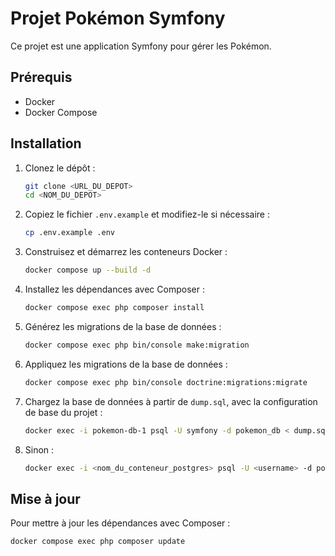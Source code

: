 # Projet Pokémon Symfony

Ce projet est une application Symfony pour gérer les Pokémon.

## Prérequis

- Docker
- Docker Compose

## Installation

1. Clonez le dépôt :

    ```sh
    git clone <URL_DU_DEPOT>
    cd <NOM_DU_DEPOT>
    ```

2. Copiez le fichier `.env.example` et modifiez-le si nécessaire :

    ```sh
    cp .env.example .env
    ```

3. Construisez et démarrez les conteneurs Docker :

    ```sh
    docker compose up --build -d
    ```

4. Installez les dépendances avec Composer :

    ```sh
    docker compose exec php composer install
    ```

5. Générez les migrations de la base de données : 
    ```sh
    docker compose exec php bin/console make:migration
    ```

5. Appliquez les migrations de la base de données :

    ```sh
    docker compose exec php bin/console doctrine:migrations:migrate
    ```

6. Chargez la base de données à partir de `dump.sql`, avec la configuration de base du projet :

    ```sh
    docker exec -i pokemon-db-1 psql -U symfony -d pokemon_db < dump.sql
    ```

7. Sinon :

    ```sh
    docker exec -i <nom_du_conteneur_postgres> psql -U <username> -d pokemon_db < dump.sql
    ```

## Mise à jour

Pour mettre à jour les dépendances avec Composer :

```sh
docker compose exec php composer update